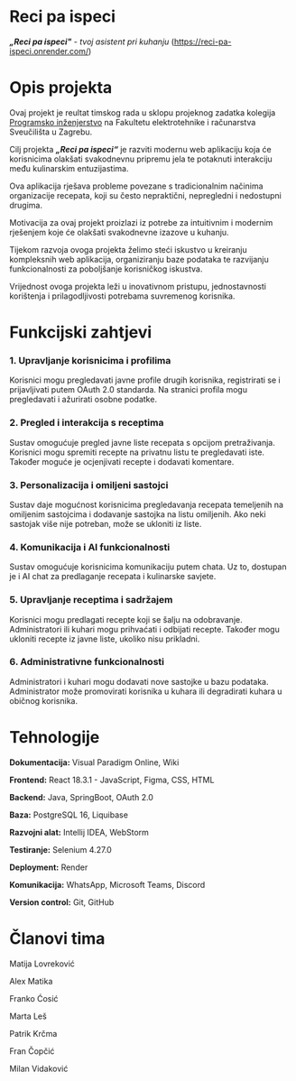 # Reci pa ispeci
 ***„Reci pa ispeci"** - tvoj asistent pri kuhanju* (https://reci-pa-ispeci.onrender.com/)

# Opis projekta

Ovaj projekt je reultat timskog rada u sklopu projeknog zadatka kolegija [Programsko inženjerstvo](https://www.fer.unizg.hr/predmet/proinz) na Fakultetu elektrotehnike i računarstva Sveučilišta u Zagrebu. 

Cilj projekta ***„Reci pa ispeci“*** je razviti modernu web aplikaciju koja će korisnicima olakšati svakodnevnu pripremu jela te potaknuti interakciju među kulinarskim entuzijastima. 

Ova aplikacija rješava probleme povezane s tradicionalnim načinima organizacije recepata, koji su često nepraktični, nepregledni i nedostupni drugima. 

Motivacija za ovaj projekt proizlazi iz potrebe za intuitivnim i modernim rješenjem koje će olakšati svakodnevne izazove u kuhanju. 

Tijekom razvoja ovoga projekta želimo steći iskustvo u kreiranju kompleksnih web aplikacija, organiziranju baze podataka te razvijanju funkcionalnosti za poboljšanje korisničkog iskustva. 

Vrijednost ovoga projekta leži u inovativnom pristupu, jednostavnosti korištenja i prilagodljivosti potrebama suvremenog korisnika.

# Funkcijski zahtjevi
### 1. Upravljanje korisnicima i profilima
Korisnici mogu pregledavati javne profile drugih korisnika, registrirati se i prijavljivati putem OAuth 2.0 standarda. Na stranici profila mogu pregledavati i ažurirati osobne podatke.
### 2. Pregled i interakcija s receptima
Sustav omogućuje pregled javne liste recepata s opcijom pretraživanja. Korisnici mogu spremiti recepte na privatnu listu te pregledavati iste. Također moguće je ocjenjivati recepte i dodavati komentare.
### 3. Personalizacija i omiljeni sastojci
Sustav daje mogućnost korisnicima pregledavanja recepata temeljenih na omiljenim sastojcima i dodavanje sastojka na listu omiljenih. Ako neki sastojak više nije potreban, može se ukloniti iz liste.
### 4. Komunikacija i AI funkcionalnosti
Sustav omogućuje korisnicima komunikaciju putem chata. Uz to, dostupan je i AI chat za predlaganje recepata i kulinarske savjete.
### 5. Upravljanje receptima i sadržajem
Korisnici mogu predlagati recepte koji se šalju na odobravanje. Administratori ili kuhari mogu prihvaćati i odbijati recepte. Također mogu ukloniti recepte iz javne liste, ukoliko nisu prikladni.
### 6. Administrativne funkcionalnosti
Administratori i kuhari mogu dodavati nove sastojke u bazu podataka. Administrator može promovirati korisnika u kuhara ili degradirati kuhara u običnog korisnika.


# Tehnologije
**Dokumentacija:** Visual Paradigm Online, Wiki

**Frontend:** React 18.3.1 - JavaScript, Figma, CSS, HTML 

**Backend:** Java, SpringBoot, OAuth 2.0

**Baza:** PostgreSQL 16, Liquibase

**Razvojni alat:** Intellij IDEA, WebStorm

**Testiranje:** Selenium 4.27.0

**Deployment:** Render

**Komunikacija:** WhatsApp, Microsoft Teams, Discord

**Version control:** Git, GitHub

# Članovi tima 
Matija Lovreković

Alex Matika

Franko Ćosić 

Marta Leš

Patrik Krčma

Fran Čopčić

Milan Vidaković

